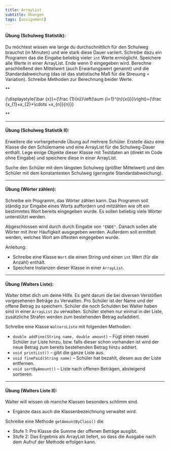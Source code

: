 ```yaml
---
title: ArrayList
subtitle: Übungen
tags: [assignment]
---
```


<script src="https://cdn.mathjax.org/mathjax/latest/MathJax.js?config=TeX-AMS-MML_HTMLorMML" type="text/javascript"></script>

#### **Übung (Schulweg Statistik):**

Du möchtest wissen wie lange du durchschnittlich für den Schulweg brauchst (in Minuten) und wie stark diese Dauer variiert. Schreibe dazu ein Programm das die Eingabe beliebig vieler `int` Werte ermöglicht. Speichere alle Werte in einer ArrayList. Ende wenn 0 eingegeben wird. Berechne anschließend den Mittelwert (auch Erwartungswert genannt) und die Standardabweichung (das ist das statistische Maß für die Streuung = Variation). Schreibe Methoden zur Berechnung beider Werte. 

**

{\displaystyle{\bar {x}}={\frac {1}{n}}\left(\sum _{i=1}^{n}{x_{i}}\right)={\frac {x_{1}+x_{2}+\cdots +x_{n}}{n}}}

**

---

#### **Übung (Schulweg Statistik II):**

Erweitere die vorhergehende Übung auf mehrere Schüler. Erstelle dazu eine Klasse die den Schülername und eine ArrayList für die Schulweg-Dauer enthält. Lege einige Objekte dieser Klasse mit Testdaten an (direkt im Code ohne Eingabe) und speichere diese in einer ArrayList.

Suche den Schüler mit dem längsten Schulweg (größter Mittelwert) und den Schüler mit dem konstantesten Schulweg (geringste Standardabweichung).



---

#### **Übung (Wörter zählen):**

Schreibe ein Programm, das Wörter zählen kann. Das Programm soll ständig zur Eingabe eines Worts auffordern und mitzählen wie oft ein bestimmtes Wort bereits eingegeben wurde. Es sollen beliebig viele Wörter unterstützt werden.

Abgeschlossen wird durch durch Eingabe von `"ENDE"`. Danach sollen alle Wörter mit ihrer Häufigkeit ausgegeben werden. Außerdem soll ermittelt werden, welches Wort am öftesten eingegeben wurde.

Anleitung:

- Schreibe eine Klasse `Wort` die einen String und einen `int` Wert (für die Anzahl) enthält.
- Speichere Instanzen dieser Klasse in einer `ArrayList`.



---

#### **Übung (Walters Liste):**

Walter bittet dich um deine Hilfe. Es geht darum die bei diversen Verstößen vorgesehenen Beträge zu Verwalten. Pro Schüler ist der Name und der offene Betrag zu speichern. Schüler die noch Schulden bei Walter haben sind in einer `ArrayList` zu verwalten. Schüler stehen nur einmal in der Liste, zusätzliche Strafen werden zum bestehenden Betrag aufaddiert.


Schreibe eine Klasse `WaltersListe` mit folgenden Methoden:

- `double addFine(String name, double amount)` – Fügt einen neuen Schüler zur Liste hinzu, bzw. falls dieser schon vorhanden ist wird der neue Betrag zum bereits bestehenden Betrag hinzu addiert.
- `void printList()` – gibt die ganze Liste aus.
- `void finePaid(String name)` – Schüler hat bezahlt, diesen aus der Liste entfernen.
- `void sortByAmount()` – Liste nach offenen Beträgen, absteigend sortieren.




---

#### **Übung (Walters Liste II):**

Walter will wissen ob manche Klassen besonders schlimm sind. 

- Ergänze dass auch die Klassenbezeichnung verwaltet wird.

Schreibe eine Methode `getAmountByClass()` die

- Stufe 1: Pro Klasse die Summe der offenen Beträge ausgibt.
- Stufe 2: Das Ergebnis als ArrayList liefert, so dass die Ausgabe nach dem Aufruf der Methode erfolgen kann.

